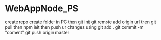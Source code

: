 # WebAppNode_PS
create repo
create folder in PC
then git init
git remote add origin url
then git pull
then npm init
then push ur changes using git add .
git commit -m "coment"
git push origin master